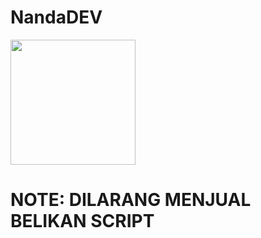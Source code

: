 # NandaDEV

<img src="https://i.top4top.io/p_2527r4jdu0.jpg" width="200" height="200"/>


# NOTE: DILARANG MENJUAL BELIKAN SCRIPT 

